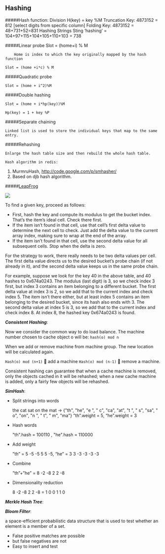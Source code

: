 Hashing
----
#####Hash function:
	Division
		H(key) = key %M	
	Truncation
		Key: 4873152 = 812 [select digits from specific column]
	Folding
		Key: 4873152 = 48+731+52=831
	Hashing Strings
		Sting ‘hashing’ = 104+97+115+104+105+110+103 = 738
	
#####Linear probe
 	Slot = (home+i) % M
 	
		Home is index to which the key originally mapped by the hash function
		
	Slot = (home +i*c) % M
	
#####Quadratic probe

	Slot = (home + i^2)%M
	
#####Double hashing

	Slot = (home + i*hp(key))%M
	
	Hp(key) = 1 + key %P

#####Separate chaining

	Linked list is used to store the individual keys that map to the same entry.
	
#####Rehashing

	Enlarge the hash table size and then rebuild the whole hash table.
	
	Hash algorithm in redis:
1.	MurmruHash, http://code.google.com/p/smhasher/
2.	Based on djb hash algorithm.

#####[LeapFrog](http://preshing.com/20160314/leapfrog-probing/)

![](https://cloud.githubusercontent.com/assets/1590890/18465717/bcf53bea-79ca-11e6-8d95-59c9bda05705.png)

To find a given key, proceed as follows:

- First, hash the key and compute its modulus to get the bucket index. That’s the item’s ideal cell. Check there first.
- If the item isn’t found in that cell, use that cell’s first delta value to determine the next cell to check. Just add the delta value to the current array index, making sure to wrap at the end of the array.
- If the item isn’t found in that cell, use the second delta value for all subsequent cells. Stop when the delta is zero.

For the strategy to work, there really needs to be two delta values per cell. The first delta value directs us to the desired bucket’s probe chain (if not already in it), and the second delta value keeps us in the same probe chain.

For example, suppose we look for the key 40 in the above table, and 40 hashes to 0x674a0243. The modulus (last digit) is 3, so we check index 3 first, but index 3 contains an item belonging to a different bucket. The first delta value at index 3 is 2, so we add that to the current index and check index 5. The item isn’t there either, but at least index 5 contains an item belonging to the desired bucket, since its hash also ends with 3. The second delta value at index 5 is 3, so we add that to the current index and check index 8. At index 8, the hashed key 0x674a0243 is found.


***Consistent Hashing***:

Now we consider the common way to do load balance. The machine number chosen to cache object o will be: `hash(o) mod n`

When we add or remove machine from machine group. The new location will be calculated again.

`Hash(o) mod (n+1)`  add a machine
`Hash(o) mod (n-1)`  remove a machine.

Consistent hashing can guarantee that when a cache machine is removed, only the objects cached in it will be rehashed; when a new cache machine is added, only a fairly few objects will be rehashed.

***SimHash***:

- Split strings into words

    the cat sat on the mat -> {"th", "he", "e ", " c", "ca", "at", "t ", " s", "sa", " o", "on", "n ", " t", " m", "ma"}
    ”th”.weight = 5, “he”.weight = 3

- Hash words

    "th".hash = 100110 , "he".hash = 110000

- Add weight

    ”th” = 5 -5 -5 5 5 -5, “he” = 3 3 -3 -3 -3 -3

- Combine

    ”th”+”he” = 8 -2 -8 2 2 -8 

- Dimensionality reduction

    8 -2 -8 2 2 -8 = 1 0 0 1 1 0


***Merkle Hash Tree***:


***Bloom Filter***:

a space-efficient probabilistic data structure that is used to test whether an element is a member of a set.
- False positive matches are possible
- but false negatives are not
- Easy to insert and test





